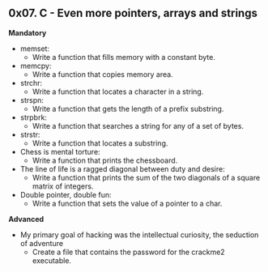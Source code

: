 ## 0x07. C - Even more pointers, arrays and strings

**Mandatory**

- memset:
  - Write a function that fills memory with a constant byte.
- memcpy:
  - Write a function that copies memory area.
- strchr:
  - Write a function that locates a character in a string.
- strspn:
  - Write a function that gets the length of a prefix substring.
- strpbrk:
  - Write a function that searches a string for any of a set of bytes.
- strstr:
  - Write a function that locates a substring.
- Chess is mental torture:
  - Write a function that prints the chessboard.
- The line of life is a ragged diagonal between duty and desire:
  - Write a function that prints the sum of the two diagonals of a square matrix of integers.
- Double pointer, double fun:
  - Write a function that sets the value of a pointer to a char.

**Advanced**

- My primary goal of hacking was the intellectual curiosity, the seduction of adventure
  - Create a file that contains the password for the crackme2 executable.